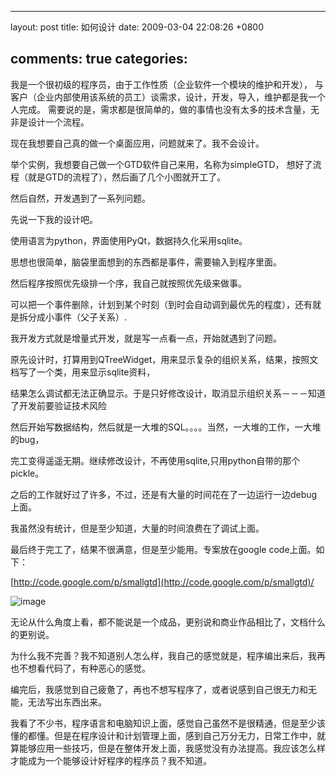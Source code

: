 
---
layout: post
title: 如何设计
date: 2009-03-04 22:08:26 +0800

comments: true
categories: 
---
我是一个很初级的程序员，由于工作性质（企业软件一个模块的维护和开发），
与客户（企业内部使用该系统的员工）谈需求，设计，开发，导入，维护都是我一个人完成。
需要说的是，需求都是很简单的，做的事情也没有太多的技术含量，无非是设计一个流程。

现在我想要自己真的做一个桌面应用，问题就来了。我不会设计。

举个实例，我想要自己做一个GTD软件自己来用，名称为simpleGTD，
想好了流程（就是GTD的流程了），然后画了几个小图就开工了。

然后自然，开发遇到了一系列问题。

先说一下我的设计吧。

使用语言为python，界面使用PyQt，数据持久化采用sqlite。

思想也很简单，脑袋里面想到的东西都是事件，需要输入到程序里面。

然后程序按照优先级排一个序，我自己就按照优先级来做事。

可以把一个事件删除，计划到某个时刻（到时会自动调到最优先的程度），还有就是拆分成小事件（父子关系）.

我开发方式就是增量式开发，就是写一点看一点，开始就遇到了问题。

原先设计时，打算用到QTreeWidget，用来显示复杂的组织关系，结果，按照文档写了一个类，用来显示sqlite资料，

结果怎么调试都无法正确显示。于是只好修改设计，取消显示组织关系－－－知道了开发前要验证技术风险

然后开始写数据结构，然后就是一大堆的SQL。。。。当然，一大堆的工作，一大堆的bug，

完工变得遥遥无期。继续修改设计，不再使用sqlite,只用python自带的那个pickle。

之后的工作就好过了许多，不过，还是有大量的时间花在了一边运行一边debug上面。

我虽然没有统计，但是至少知道，大量的时间浪费在了调试上面。

最后终于完工了，结果不很满意，但是至少能用。专案放在google code上面。如下：

[http://code.google.com/p/smallgtd](http://code.google.com/p/smallgtd)/

![image](http://lh5.ggpht.com/_os_zrveP8Ns/SU9BeZiEWUI/AAAAAAAAC4g/AunMpJk4_FY/temp.png)

无论从什么角度上看，都不能说是一个成品，更别说和商业作品相比了，文档什么的更别说。

为什么我不完善？我不知道别人怎么样，我自己的感觉就是，程序编出来后，我再也不想看代码了，有种恶心的感觉。

编完后，我感觉到自己疲惫了，再也不想写程序了，或者说感到自己很无力和无能，无法写出东西出来。

我看了不少书，程序语言和电脑知识上面，感觉自己虽然不是很精通，但是至少该懂的都懂。但是在程序设计和计划管理上面，感到自己万分无力，日常工作中，就算能够应用一些技巧，但是在整体开发上面，我感觉没有办法提高。我应该怎么样才能成为一个能够设计好程序的程序员？我不知道。
